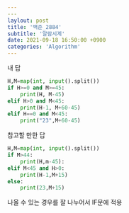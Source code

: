 ```yaml
---
​---
laylout: post
title: '백준_2884'
subtitle: '알람시계'
date: 2021-09-18 16:50:00 +0900
categories: 'Algorithm'
---
```






내 답

```python
H,M=map(int, input().split())
if H>=0 and M>=45:
    print(H, M-45)
elif H>0 and M<45:
    print(H-1, M+60-45)
elif H==0 and M<45:
    print("23",M+60-45)
```



참고할 만한 답

```python
H,M=map(int, input().split())
if M>44:
	print(H,m-45):
elif M<45 and H>0:
	print(H-1,M+15)
else:
	print(23,M+15)
```



나올 수 있는 경우를 잘 나누어서 IF문에 적용